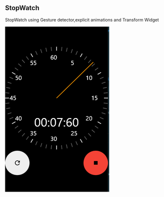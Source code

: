 ## StopWatch

StopWatch using Gesture detector,explicit animations and Transform Widget

![StopWatch](./assets/stopwatch.png)

